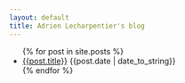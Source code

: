 ```yaml
---
layout: default
title: Adrien Lecharpentier's blog
---
```


<ul class="posts">
{% for post in site.posts %}
  <li>
    <a href="{{post.url}}">{{post.title}}</a>
    <span class="pull-right muted">{{post.date | date_to_string}}</span>
  </li>
{% endfor %}
</ul>
